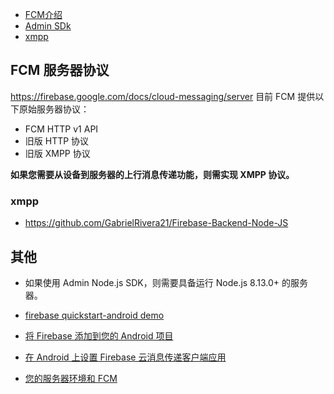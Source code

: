 
* [FCM介绍](https://firebase.google.com/docs/cloud-messaging)
* [Admin SDk](https://firebase.google.com/docs/reference/admin)
* [xmpp](https://firebase.google.com/docs/cloud-messaging/xmpp-server-ref)

## FCM 服务器协议

https://firebase.google.com/docs/cloud-messaging/server
目前 FCM 提供以下原始服务器协议：

* FCM HTTP v1 API
* 旧版 HTTP 协议
* 旧版 XMPP 协议

**如果您需要从设备到服务器的上行消息传递功能，则需实现 XMPP 协议。**

### xmpp

* https://github.com/GabrielRivera21/Firebase-Backend-Node-JS

## 其他

* 如果使用 Admin Node.js SDK，则需要具备运行 Node.js 8.13.0+ 的服务器。


* [firebase quickstart-android demo](https://github.com/firebase/quickstart-android)
* [将 Firebase 添加到您的 Android 项目](https://firebase.google.com/docs/android/setup)
* [在 Android 上设置 Firebase 云消息传递客户端应用](https://firebase.google.com/docs/cloud-messaging/android/client)
* [您的服务器环境和 FCM](https://firebase.google.com/docs/cloud-messaging/server)